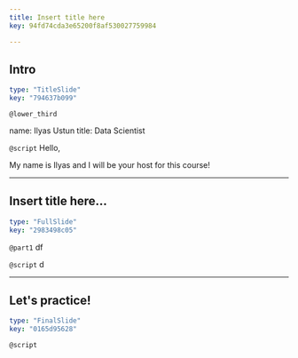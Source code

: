 ```yaml
---
title: Insert title here
key: 94fd74cda3e65200f8af530027759984

---
```

## Intro

```yaml
type: "TitleSlide"
key: "794637b099"
```

`@lower_third`

name: Ilyas Ustun
title: Data Scientist


`@script`
Hello,

My name is Ilyas and I will be your host for this course!


---
## Insert title here...

```yaml
type: "FullSlide"
key: "2983498c05"
```

`@part1`
df


`@script`
d


---
## Let's practice!

```yaml
type: "FinalSlide"
key: "0165d95628"
```

`@script`


